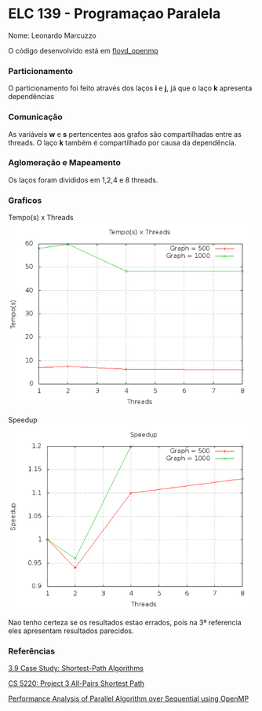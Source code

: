 # ELC 139 - Programaçao Paralela

Nome: Leonardo Marcuzzo

O código desenvolvido está em [floyd_openmp](floyd_openmp)

### **Particionamento**

O particionamento foi feito através dos laços **i** e **j**, já que o laço **k** apresenta dependências

### **Comunicação**

As variáveis **w** e **s** pertencentes aos grafos são compartilhadas entre as threads.
O laço **k** também é compartilhado por causa da dependência.

### **Aglomeração e Mapeamento**

Os laços foram divididos em 1,2,4 e 8 threads.

### **Graficos**
Tempo(s) x Threads
![](floyd_openmp/plot_tempo.png)

Speedup
![](floyd_openmp/speedup_floyd.png)

Nao tenho certeza se os resultados estao errados, pois na 3ª referencia eles apresentam resultados parecidos.

### **Referências**
[3.9 Case Study: Shortest-Path Algorithms](http://www.mcs.anl.gov/~itf/dbpp/text/node35.html)

[CS 5220: Project 3 All-Pairs Shortest Path](http://jontse.com/courses/files/cornell/cs5220/project03_path.pdf)

[Performance Analysis of Parallel Algorithm over Sequential using OpenMP](http://www.iosrjournals.org/iosr-jce/papers/Vol16-issue2/Version-10/J0162105862.pdf)